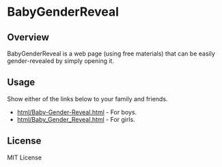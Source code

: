 # BabyGenderReveal

## Overview

BabyGenderReveal is a web page (using free materials) that can be easily gender-revealed by simply opening it.

## Usage

Show either of the links below to your family and friends.

- [html/Baby-Gender-Reveal.html](https://tane-maki.github.io/BabyGenderReveal/html/Baby-Gender-Reveal.html) - For boys.
- [html/Baby_Gender_Reveal.html](https://tane-maki.github.io/BabyGenderReveal/html/Baby_Gender_Reveal.html) - For girls.

## License

MIT License
